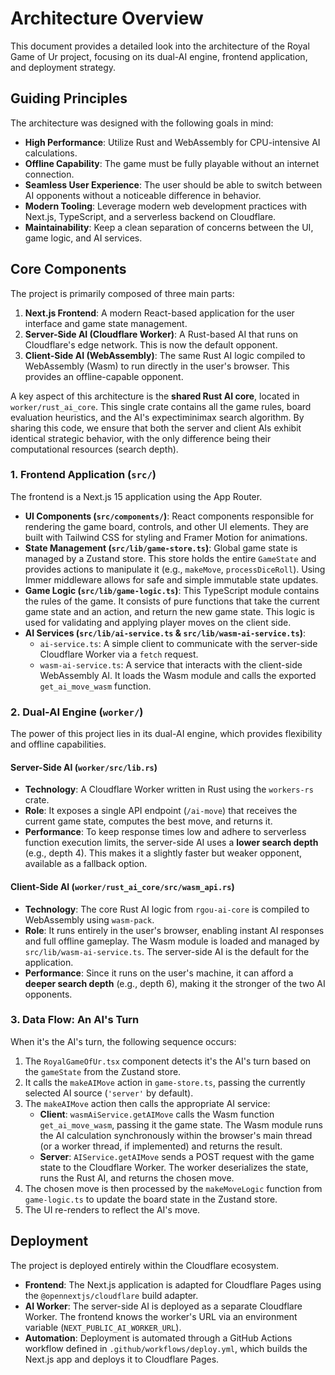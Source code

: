 # Architecture Overview

This document provides a detailed look into the architecture of the Royal Game of Ur project, focusing on its dual-AI engine, frontend application, and deployment strategy.

## Guiding Principles

The architecture was designed with the following goals in mind:

- **High Performance**: Utilize Rust and WebAssembly for CPU-intensive AI calculations.
- **Offline Capability**: The game must be fully playable without an internet connection.
- **Seamless User Experience**: The user should be able to switch between AI opponents without a noticeable difference in behavior.
- **Modern Tooling**: Leverage modern web development practices with Next.js, TypeScript, and a serverless backend on Cloudflare.
- **Maintainability**: Keep a clean separation of concerns between the UI, game logic, and AI services.

## Core Components

The project is primarily composed of three main parts:

1.  **Next.js Frontend**: A modern React-based application for the user interface and game state management.
2.  **Server-Side AI (Cloudflare Worker)**: A Rust-based AI that runs on Cloudflare's edge network. This is now the default opponent.
3.  **Client-Side AI (WebAssembly)**: The same Rust AI logic compiled to WebAssembly (Wasm) to run directly in the user's browser. This provides an offline-capable opponent.

A key aspect of this architecture is the **shared Rust AI core**, located in `worker/rust_ai_core`. This single crate contains all the game rules, board evaluation heuristics, and the AI's expectiminimax search algorithm. By sharing this code, we ensure that both the server and client AIs exhibit identical strategic behavior, with the only difference being their computational resources (search depth).

### 1. Frontend Application (`src/`)

The frontend is a Next.js 15 application using the App Router.

- **UI Components (`src/components/`)**: React components responsible for rendering the game board, controls, and other UI elements. They are built with Tailwind CSS for styling and Framer Motion for animations.
- **State Management (`src/lib/game-store.ts`)**: Global game state is managed by a Zustand store. This store holds the entire `GameState` and provides actions to manipulate it (e.g., `makeMove`, `processDiceRoll`). Using Immer middleware allows for safe and simple immutable state updates.
- **Game Logic (`src/lib/game-logic.ts`)**: This TypeScript module contains the rules of the game. It consists of pure functions that take the current game state and an action, and return the new game state. This logic is used for validating and applying player moves on the client side.
- **AI Services (`src/lib/ai-service.ts` & `src/lib/wasm-ai-service.ts`)**:
  - `ai-service.ts`: A simple client to communicate with the server-side Cloudflare Worker via a `fetch` request.
  - `wasm-ai-service.ts`: A service that interacts with the client-side WebAssembly AI. It loads the Wasm module and calls the exported `get_ai_move_wasm` function.

### 2. Dual-AI Engine (`worker/`)

The power of this project lies in its dual-AI engine, which provides flexibility and offline capabilities.

#### Server-Side AI (`worker/src/lib.rs`)

- **Technology**: A Cloudflare Worker written in Rust using the `workers-rs` crate.
- **Role**: It exposes a single API endpoint (`/ai-move`) that receives the current game state, computes the best move, and returns it.
- **Performance**: To keep response times low and adhere to serverless function execution limits, the server-side AI uses a **lower search depth** (e.g., depth 4). This makes it a slightly faster but weaker opponent, available as a fallback option.

#### Client-Side AI (`worker/rust_ai_core/src/wasm_api.rs`)

- **Technology**: The core Rust AI logic from `rgou-ai-core` is compiled to WebAssembly using `wasm-pack`.
- **Role**: It runs entirely in the user's browser, enabling instant AI responses and full offline gameplay. The Wasm module is loaded and managed by `src/lib/wasm-ai-service.ts`. The server-side AI is the default for the application.
- **Performance**: Since it runs on the user's machine, it can afford a **deeper search depth** (e.g., depth 6), making it the stronger of the two AI opponents.

### 3. Data Flow: An AI's Turn

When it's the AI's turn, the following sequence occurs:

1.  The `RoyalGameOfUr.tsx` component detects it's the AI's turn based on the `gameState` from the Zustand store.
2.  It calls the `makeAIMove` action in `game-store.ts`, passing the currently selected AI source (`'server'` by default).
3.  The `makeAIMove` action then calls the appropriate AI service:
    - **Client**: `wasmAiService.getAIMove` calls the Wasm function `get_ai_move_wasm`, passing it the game state. The Wasm module runs the AI calculation synchronously within the browser's main thread (or a worker thread, if implemented) and returns the result.
    - **Server**: `AIService.getAIMove` sends a POST request with the game state to the Cloudflare Worker. The worker deserializes the state, runs the Rust AI, and returns the chosen move.
4.  The chosen move is then processed by the `makeMoveLogic` function from `game-logic.ts` to update the board state in the Zustand store.
5.  The UI re-renders to reflect the AI's move.

## Deployment

The project is deployed entirely within the Cloudflare ecosystem.

- **Frontend**: The Next.js application is adapted for Cloudflare Pages using the `@opennextjs/cloudflare` build adapter.
- **AI Worker**: The server-side AI is deployed as a separate Cloudflare Worker. The frontend knows the worker's URL via an environment variable (`NEXT_PUBLIC_AI_WORKER_URL`).
- **Automation**: Deployment is automated through a GitHub Actions workflow defined in `.github/workflows/deploy.yml`, which builds the Next.js app and deploys it to Cloudflare Pages.
